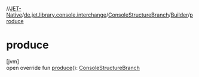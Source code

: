 //[JET-Native](../../../../index.md)/[de.jet.library.console.interchange](../../index.md)/[ConsoleStructureBranch](../index.md)/[Builder](index.md)/[produce](produce.md)

# produce

[jvm]\
open override fun [produce](produce.md)(): [ConsoleStructureBranch](../index.md)
